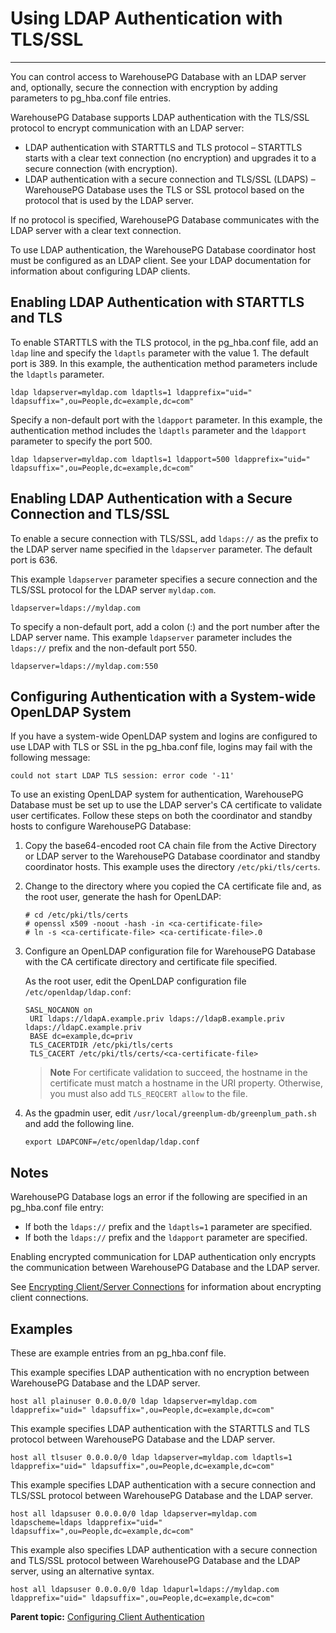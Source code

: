 # Using LDAP Authentication with TLS/SSL
---

You can control access to WarehousePG Database with an LDAP server and, optionally, secure the connection with encryption by adding parameters to pg\_hba.conf file entries.

WarehousePG Database supports LDAP authentication with the TLS/SSL protocol to encrypt communication with an LDAP server:

-   LDAP authentication with STARTTLS and TLS protocol – STARTTLS starts with a clear text connection \(no encryption\) and upgrades it to a secure connection \(with encryption\).
-   LDAP authentication with a secure connection and TLS/SSL \(LDAPS\) – WarehousePG Database uses the TLS or SSL protocol based on the protocol that is used by the LDAP server.

If no protocol is specified, WarehousePG Database communicates with the LDAP server with a clear text connection.

To use LDAP authentication, the WarehousePG Database coordinator host must be configured as an LDAP client. See your LDAP documentation for information about configuring LDAP clients.

## <a id="enldap"></a>Enabling LDAP Authentication with STARTTLS and TLS

To enable STARTTLS with the TLS protocol, in the pg\_hba.conf file, add an `ldap` line and specify the `ldaptls` parameter with the value 1. The default port is 389. In this example, the authentication method parameters include the `ldaptls` parameter.

```
ldap ldapserver=myldap.com ldaptls=1 ldapprefix="uid=" ldapsuffix=",ou=People,dc=example,dc=com"
```

Specify a non-default port with the `ldapport` parameter. In this example, the authentication method includes the `ldaptls` parameter and the `ldapport` parameter to specify the port 500.

```
ldap ldapserver=myldap.com ldaptls=1 ldapport=500 ldapprefix="uid=" ldapsuffix=",ou=People,dc=example,dc=com"
```

## <a id="enldapauth"></a>Enabling LDAP Authentication with a Secure Connection and TLS/SSL

To enable a secure connection with TLS/SSL, add `ldaps://` as the prefix to the LDAP server name specified in the `ldapserver` parameter. The default port is 636.

This example `ldapserver` parameter specifies a secure connection and the TLS/SSL protocol for the LDAP server `myldap.com`.

```
ldapserver=ldaps://myldap.com
```

To specify a non-default port, add a colon \(:\) and the port number after the LDAP server name. This example `ldapserver` parameter includes the `ldaps://` prefix and the non-default port 550.

```
ldapserver=ldaps://myldap.com:550
```

## <a id="conauth"></a>Configuring Authentication with a System-wide OpenLDAP System

If you have a system-wide OpenLDAP system and logins are configured to use LDAP with TLS or SSL in the pg\_hba.conf file, logins may fail with the following message:

```
could not start LDAP TLS session: error code '-11'
```

To use an existing OpenLDAP system for authentication, WarehousePG Database must be set up to use the LDAP server's CA certificate to validate user certificates. Follow these steps on both the coordinator and standby hosts to configure WarehousePG Database:

1.  Copy the base64-encoded root CA chain file from the Active Directory or LDAP server to the WarehousePG Database coordinator and standby coordinator hosts. This example uses the directory `/etc/pki/tls/certs`.
2.  Change to the directory where you copied the CA certificate file and, as the root user, generate the hash for OpenLDAP:

    ```
    # cd /etc/pki/tls/certs  
    # openssl x509 -noout -hash -in <ca-certificate-file>  
    # ln -s <ca-certificate-file> <ca-certificate-file>.0
    ```

3.  Configure an OpenLDAP configuration file for WarehousePG Database with the CA certificate directory and certificate file specified.

    As the root user, edit the OpenLDAP configuration file `/etc/openldap/ldap.conf`:

    ```
    SASL_NOCANON on
     URI ldaps://ldapA.example.priv ldaps://ldapB.example.priv ldaps://ldapC.example.priv
     BASE dc=example,dc=priv
     TLS_CACERTDIR /etc/pki/tls/certs
     TLS_CACERT /etc/pki/tls/certs/<ca-certificate-file>
    ```

    > **Note** For certificate validation to succeed, the hostname in the certificate must match a hostname in the URI property. Otherwise, you must also add `TLS_REQCERT allow` to the file.

4.  As the gpadmin user, edit `/usr/local/greenplum-db/greenplum_path.sh` and add the following line.

    ```
    export LDAPCONF=/etc/openldap/ldap.conf
    ```


## <a id="notes2"></a>Notes

WarehousePG Database logs an error if the following are specified in an pg\_hba.conf file entry:

-   If both the `ldaps://` prefix and the `ldaptls=1` parameter are specified.
-   If both the `ldaps://` prefix and the `ldapport` parameter are specified.

Enabling encrypted communication for LDAP authentication only encrypts the communication between WarehousePG Database and the LDAP server.

See [Encrypting Client/Server Connections](client_auth.html) for information about encrypting client connections.

## <a id="exams"></a>Examples

These are example entries from an pg\_hba.conf file.

This example specifies LDAP authentication with no encryption between WarehousePG Database and the LDAP server.

```
host all plainuser 0.0.0.0/0 ldap ldapserver=myldap.com ldapprefix="uid=" ldapsuffix=",ou=People,dc=example,dc=com"
```

This example specifies LDAP authentication with the STARTTLS and TLS protocol between WarehousePG Database and the LDAP server.

```
host all tlsuser 0.0.0.0/0 ldap ldapserver=myldap.com ldaptls=1 ldapprefix="uid=" ldapsuffix=",ou=People,dc=example,dc=com" 
```

This example specifies LDAP authentication with a secure connection and TLS/SSL protocol between WarehousePG Database and the LDAP server.

```
host all ldapsuser 0.0.0.0/0 ldap ldapserver=myldap.com ldapscheme=ldaps ldapprefix="uid=" ldapsuffix=",ou=People,dc=example,dc=com"
```

This example also specifies LDAP authentication with a secure connection and TLS/SSL protocol between WarehousePG Database and the LDAP server, using an alternative syntax.

```
host all ldapsuser 0.0.0.0/0 ldap ldapurl=ldaps://myldap.com ldapprefix="uid=" ldapsuffix=",ou=People,dc=example,dc=com" 
```

**Parent topic:** [Configuring Client Authentication](client_auth.html)

